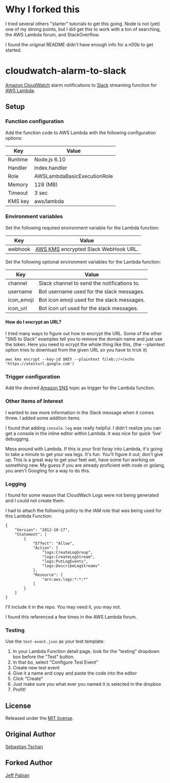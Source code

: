 # Why I forked this
I tried several others "starter" tutorials to get this going.  Node is not (yet) one of my
strong points, but I did get this to work with a ton of searching, the AWS Lambda forum, and
StackOverflow.

I found the original README didn't have enough info for a n00b to get started.  

# cloudwatch-alarm-to-slack
[Amazon CloudWatch](https://aws.amazon.com/cloudwatch/) alarm notifications to
[Slack](https://slack.com/) streaming function for
[AWS Lambda](https://aws.amazon.com/lambda/).

## Setup

### Function configuration
Add the function code to AWS Lambda with the following configuration options:  

Key     | Value
--------|--------------
Runtime | Node.js 6.10
Handler | index.handler
Role    | AWSLambdaBasicExecutionRole
Memory  | 128 (MB)
Timeout | 3 sec
KMS key | aws/lambda

### Environment variables
Set the following required environment variable for the Lambda function:

Key     | Value
--------|--------------
webhook | [AWS KMS](https://aws.amazon.com/kms/) encrypted Slack WebHook URL.

Set the following optional environment variables for the Lambda function:

Key        | Value
-----------|--------------
channel    | Slack channel to send the notifications to.
username   | Bot username used for the slack messages.
icon_emoji | Bot icon emoji used for the slack messages.
icon_url   | Bot icon url used for the slack messages.

#### How do I encrypt an URL?
I tried many ways to figure out how to encrypt the URL.  Some of the other "SNS to Slack" examples
tell you to remove the domain name and just use the token.  Here you need to ecrypt the whole thing
like this, (the --plaintext option tries to download from the given URL so you have to trick it)

```
aws kms encrypt --key-id $KEY --plaintext fileb://<(echo 'https://atesturl.google.com')
```

### Trigger configuration
Add the desired [Amazon SNS](https://aws.amazon.com/sns/) topic as trigger for
the Lambda function.

### Other Items of Interest
I wanted to see more information in the Slack message when it comes threw.  I added some
addition items.

I found that adding `console.log` was really helpful. I didn't realize you can get a console in the
inline editor within Lambda.  It was nice for quick 'live' debugging.

Mess around with Lambda.  If this is your first foray into Lambda, it's going to take a minute
to get your sea legs.  It's fun.  You'll figure it out; don't give up.  This is a great way to get your
feet wet, have some fun working on something new.  My guess if you are already proficient with
node or golang, you aren't Googling for a way to do this. 

### Logging
I found for some reason that CloudWach Logs were not being generated and I could not create them.

I had to attach the following policy to the IAM role that was being used for this Lambda Function:
```
{
    "Version": "2012-10-17",
    "Statement": [
        {
            "Effect": "Allow",
            "Action": [
                "logs:CreateLogGroup",
                "logs:CreateLogStream",
                "logs:PutLogEvents",
                "logs:DescribeLogStreams"
            ],
            "Resource": [
                "arn:aws:logs:*:*:*"
            ]
        }
    ]
}
```
I'll include it in the repo.  You may need it, you may not.

I found this referenced a few times in the AWS Lambda forum.


### Testing
Use the `test-event.json` as your test template:
1. In your Lambda Function detail page, look for the "testing" dropdown box before the "Test"
button.
2. In that bo, select "Configure Test Event"
3. Create new test event
4. Give it a name and copy and paste the code into the editor
5. Click "Create"
6. Just make sure you what ever you named it is selected in the dropbox
7. Profit!

## License
Released under the [MIT license](https://opensource.org/licenses/MIT).

## Original Author
[Sebastian Tschan](https://blueimp.net/)

## Forked Author
[Jeff  Pabian](http://jeffpabian.com)
